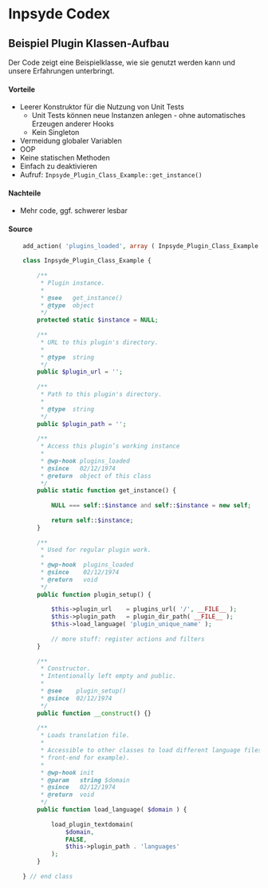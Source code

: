 # Inpsyde Codex

## Beispiel Plugin Klassen-Aufbau
Der Code zeigt eine Beispielklasse, wie sie genutzt werden kann und unsere Erfahrungen unterbringt.

#### Vorteile
 * Leerer Konstruktor für die Nutzung von Unit Tests
	* Unit Tests können neue Instanzen anlegen - ohne automatisches Erzeugen anderer Hooks
	* Kein Singleton
 * Vermeidung globaler Variablen
 * OOP 
 * Keine statischen Methoden
 * Einfach zu deaktivieren
 * Aufruf: `Inpsyde_Plugin_Class_Example::get_instance()`

#### Nachteile
 * Mehr code, ggf. schwerer lesbar

#### Source
```php
	add_action( 'plugins_loaded', array ( Inpsyde_Plugin_Class_Example::get_instance(), 'plugin_setup' ) );
	 
	class Inpsyde_Plugin_Class_Example {
	
		/**
		 * Plugin instance.
		 *
		 * @see   get_instance()
		 * @type  object
		 */
		protected static $instance = NULL;
	
		/**
		 * URL to this plugin's directory.
		 *
		 * @type  string
		 */
		public $plugin_url = '';
	
		/**
		 * Path to this plugin's directory.
		 *
		 * @type  string
		 */
		public $plugin_path = '';
	
		/**
		 * Access this plugin’s working instance
		 *
		 * @wp-hook plugins_loaded
		 * @since   02/12/1974
		 * @return  object of this class
		 */
		public static function get_instance() {
		
			NULL === self::$instance and self::$instance = new self;
		
			return self::$instance;
		}
	
		/**
		 * Used for regular plugin work.
		 *
		 * @wp-hook  plugins_loaded
		 * @since    02/12/1974
		 * @return   void
		 */
		public function plugin_setup() {
		
			$this->plugin_url    = plugins_url( '/', __FILE__ );
			$this->plugin_path   = plugin_dir_path( __FILE__ );
			$this->load_language( 'plugin_unique_name' );
		
			// more stuff: register actions and filters
		}
	
		/**
		 * Constructor.
		 * Intentionally left empty and public.
		 *
		 * @see    plugin_setup()
		 * @since  02/12/1974
		 */
		public function __construct() {}
	
		/**
		 * Loads translation file.
		 *
		 * Accessible to other classes to load different language files (admin and
		 * front-end for example).
		 *
		 * @wp-hook init
		 * @param   string $domain
		 * @since   02/12/1974
		 * @return  void
		 */
		public function load_language( $domain ) {
		
			load_plugin_textdomain(
				$domain,
				FALSE,
				$this->plugin_path . 'languages'
			);
		}
	
	} // end class
```
